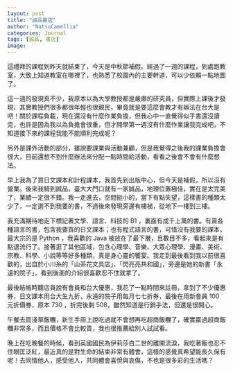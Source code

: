 ```yaml
---
layout: post
title: "誠品書店"
author: "NatsuCamellia"
categories: Journal
tags: [誠品, 書店]
image: 
---
```


這禮拜的課程到昨天就結束了，今天是中秋節補假。經過了一週的課程，到處跑教室，大致上知道教室在哪裡了，也熟悉了校園內的主要幹道，可以少依賴一點地圖了。

這一週的發現真不少，我原本以為大學教授都是嚴肅的研究員，但實際上課後才發現，其實教授們很多都很年輕也很親民，畢竟就是要這麼會教才有辦法在台大是吧！關於課程負載，現在還沒有什麼作業負擔，但我心中一直覺得似乎書還沒讀完，也許是因為我以為負擔會很重，但才開學第一週沒有什麼作業讓我完成吧，不知道接下來的課程我能不能順利完成呢？

另外是課外活動的部分，雖說要課業與活動兼顧，但是我覺得之後我的課業負擔會很大，目前還想不到什麼辦法來分配一點時間給活動，看看之後會不會有什麼想法。

早上我為了買日文課本和計程課本，我首先到出版中心，但今天是補假，所以沒有營業。後來我騎到誠品，臺大大門口就有一家誠品，地理位置極佳，實在是太完美了，業績一定很不錯。我一走進去，空間挺小的，當下有點失望，這樣書的種類太少了，一定選不到我要的書，不過後來發現旁邊有樓梯，從地下一樓到三樓。

我充滿期待地走下標記著文學、語言、科技的 B1 ，裏面有成千上萬的書。有賣各種語言的書，包含我要買的日文課本；也有程式語言的書，可惜沒有我要的課本，最大宗的是 Python ，我喜歡的 Java 被放在了最下層，且數目不多，看起來是有點退流行了。接著逛了其他區域，包含心理學、音樂、大眾心理學、漫畫、美術、宗教、科學、小說等等好多種類，真是身心靈的饗宴。我走到最後看到我以前很喜歡的，出自於小川糸的「山茶花文具店」、「閃亮亮共和國」，旁邊是她的新書「永遠的院子」，看到後面的介紹很喜歡忍不住就拿了。

最後結帳時聽店員說有會員和台大優惠，我花了一點時間來註冊，拿到了不少優惠券，日文課本用台大生九折，永遠的院子用每月七七折券，最後在用新會員 100 元折價券，原本 730 ，折完後剩 508，雖然知道是行銷手法，但還是很開心。

午餐去買淺草飯糰，新生手冊上說吃過就不會想再吃超商飯糰了，確實贏過超商飯糰非常多，而且價格不會比較貴，我也很推薦給別人試試看。

晚上在吃晚餐的時候，看到英國國民為伊莉莎白二世的離開流淚，我吃著飯也忍不住眼匡泛紅，最近真的是對生命的結束非常有體會，這樣的感覺真希望能長久保有呢！去同情他人，感受他人，共同體會喜悅與哀傷，不也是很多彩的生活嗎？